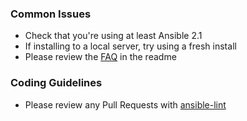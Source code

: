 ### Common Issues

* Check that you're using at least Ansible 2.1
* If installing to a local server, try using a fresh install
* Please review the [FAQ](https://github.com/trailofbits/algo#faq) in the readme

### Coding Guidelines

* Please review any Pull Requests with [ansible-lint](https://github.com/willthames/ansible-lint)
